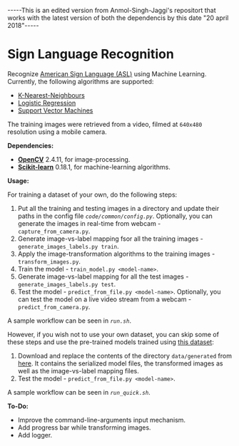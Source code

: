 -----This is an edited version from  Anmol-Singh-Jaggi's repositort that works with the latest version of both the dependencis by this date "20 april 2018"-----

# Sign Language Recognition

Recognize [American Sign Language (ASL)](https://en.wikipedia.org/wiki/American_Sign_Language) using Machine Learning.  
Currently, the following algorithms are supported:
 - [K-Nearest-Neighbours](https://en.wikipedia.org/wiki/K-nearest_neighbors_algorithm)
 - [Logistic Regression](https://en.wikipedia.org/wiki/Logistic_regression)
 - [Support Vector Machines](https://en.wikipedia.org/wiki/Support_vector_machine)

The training images were retrieved from a video, filmed at `640x480` resolution using a mobile camera.

**Dependencies:**
 - [**OpenCV**](http://opencv.org/) 2.4.11, for image-processing.
 - [**Scikit-learn**](http://scikit-learn.org/) 0.18.1, for machine-learning algorithms.

**Usage:**

For training a dataset of your own, do the following steps:  
 1. Put all the training and testing images in a directory and update their paths in the config file *`code/common/config.py`*. Optionally, you can generate the images in real-time from webcam - `capture_from_camera.py`.
 2. Generate image-vs-label mapping fsor all the training images - `generate_images_labels.py train`.
 3. Apply the image-transformation algorithms to the training images - `transform_images.py`.
 4. Train the model - `train_model.py <model-name>`.
 6. Generate image-vs-label mapping for all the test images - `generate_images_labels.py test`.
 7. Test the model - `predict_from_file.py <model-name>`. Optionally, you can test the model on a live video stream from a webcam - `predict_from_camera.py`.

A sample workflow can be seen in *`run.sh`*.

However, if you wish not to use your own dataset, you can skip some of these steps and use the pre-trained models trained using [this dataset](https://drive.google.com/drive/folders/0Bw239KLrN7zoNkU5elZMRkc4TU0?usp=sharing):

 1. Download and replace the contents of the directory `data/generated` from [here](https://drive.google.com/drive/folders/0Bw239KLrN7zoelVsMVU5SnEwa0k?usp=sharing). It contains the serialized model files, the transformed images as well as the image-vs-label mapping files.
 2. Test the model - `predict_from_file.py <model-name>`.

A sample workflow can be seen in *`run_quick.sh`*.

**To-Do:**
 - Improve the command-line-arguments input mechanism.
 - Add progress bar while transforming images.
 - Add logger.
